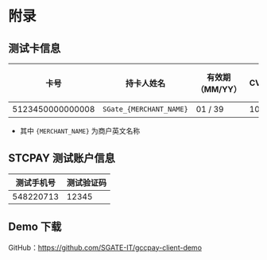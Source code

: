 # 附录

## 测试卡信息

| 卡号             | 持卡人姓名              | 有效期（MM/YY） | CVV | 是否支持3DS |
| ---------------- | ----------------------- | --------------- | --- | ----------- |
| 5123450000000008 | `SGate_{MERCHANT_NAME}` | 01 / 39         | 100 | 是          |

- 其中 `{MERCHANT_NAME}` 为商户英文名称

## STCPAY 测试账户信息

| 测试手机号 | 测试验证码 |
| ---------- | ---------- |
| 548220713  | 12345      |

## Demo 下载

GitHub：https://github.com/SGATE-IT/gccpay-client-demo